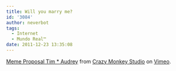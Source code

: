 ```yaml
---
title: Will you marry me?
id: '3084'
author: neverbot
tags:
  - Internet
  - Mundo Real™
date: 2011-12-23 13:35:08
---
```


[Meme Proposal Tim \* Audrey](http://vimeo.com/33507366) from [Crazy Monkey Studio](http://vimeo.com/crazymonkey) on [Vimeo](http://vimeo.com).